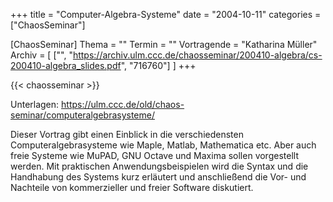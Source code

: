 +++
title = "Computer-Algebra-Systeme"
date = "2004-10-11"
categories = ["ChaosSeminar"]

[ChaosSeminar]
Thema = ""
Termin = ""
Vortragende = "Katharina Müller"
Archiv = [
	["", "https://archiv.ulm.ccc.de/chaosseminar/200410-algebra/cs-200410-algebra_slides.pdf", "716760"]
	]
+++

{{< chaosseminar >}}

Unterlagen: https://ulm.ccc.de/old/chaos-seminar/computeralgebrasysteme/

Dieser Vortrag gibt einen Einblick in die verschiedensten Computeralgebrasysteme wie Maple, Matlab, Mathematica etc. Aber auch freie Systeme wie MuPAD, GNU Octave und Maxima sollen vorgestellt werden. Mit praktischen Anwendungsbeispielen wird die Syntax und die Handhabung des Systems kurz erläutert und anschließend die Vor- und Nachteile von kommerzieller und freier Software diskutiert.
